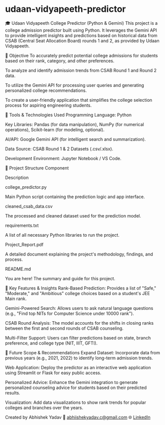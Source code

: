 # udaan-vidyapeeth-predictor
🎓 Udaan Vidyapeeth College Predictor (Python & Gemini)
This project is a college admission predictor built using Python. It leverages the Gemini API to provide intelligent insights and predictions based on historical data from CSAB (Central Seat Allocation Board) rounds 1 and 2, as provided by Udaan Vidyapeeth.

🎯 Objective
To accurately predict potential college admissions for students based on their rank, category, and other preferences.

To analyze and identify admission trends from CSAB Round 1 and Round 2 data.

To utilize the Gemini API for processing user queries and generating personalized college recommendations.

To create a user-friendly application that simplifies the college selection process for aspiring engineering students.

🧰 Tools & Technologies Used
Programming Language: Python

Key Libraries: Pandas (for data manipulation), NumPy (for numerical operations), Scikit-learn (for modeling, optional).

AI/API: Google Gemini API (for intelligent search and summarization).

Data Source: CSAB Round 1 & 2 Datasets (.csv/.xlsx).

Development Environment: Jupyter Notebook / VS Code.

📂 Project Structure
Component

Description

college_predictor.py

Main Python script containing the prediction logic and app interface.

cleaned_csab_data.csv

The processed and cleaned dataset used for the prediction model.

requirements.txt

A list of all necessary Python libraries to run the project.

Project_Report.pdf

A detailed document explaining the project's methodology, findings, and process.

README.md

You are here! The summary and guide for this project.

🧠 Key Features & Insights
Rank-Based Prediction: Provides a list of "Safe," "Moderate," and "Ambitious" college choices based on a student's JEE Main rank.

Gemini-Powered Search: Allows users to ask natural language questions (e.g., "Find top NITs for Computer Science under 10000 rank").

CSAB Round Analysis: The model accounts for the shifts in closing ranks between the first and second rounds of CSAB counseling.

Multi-Filter Support: Users can filter predictions based on state, branch preference, and college type (NIT, IIIT, GFTI).

📝 Future Scope & Recommendations
Expand Dataset: Incorporate data from previous years (e.g., 2021, 2022) to identify long-term admission trends.

Web Application: Deploy the predictor as an interactive web application using Streamlit or Flask for easy public access.

Personalized Advice: Enhance the Gemini integration to generate personalized counseling advice for students based on their predicted results.

Visualization: Add data visualizations to show rank trends for popular colleges and branches over the years.

Created by Abhishek Yadav
📧 abhiishekyadav.c@gmail.com
🌐 [LinkedIn](www.linkedin.com/in/Abhiishek-Yadav)
